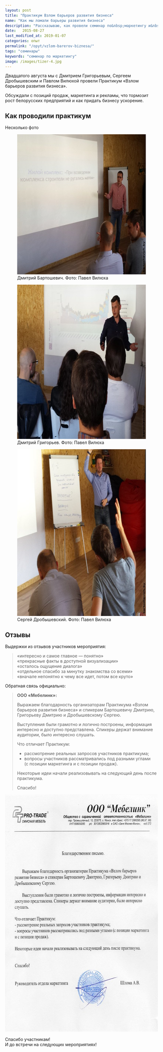 ```yaml
---
layout: post
title: "Практикум Взлом барьеров развития бизнеса"
name: "Как мы ломали барьеры развития бизнеса"
description: "Рассказываю, как провели семинар по&nbsp;маркетингу и&nbsp;продажам для руководителей компаний."
date:   2015-08-27
last_modified_at: 2019-01-07
categories: опыт
permalink: "/opyt/vzlom-barerov-biznesa/"
tags: "семинары"
keywords: "семинар по маркетингу"
image: /images/tizer-4.jpg
---
```


<p>Двадцатого августа мы&nbsp;с&nbsp;Дмитрием Григорьевым, Сергеем Дробышевским и&nbsp;Павлом Вилюхой провели Практикум «Взлом барьеров развития бизнеса».</p>
<p>Обсуждали с&nbsp;позиций продаж, маркетинга и&nbsp;рекламы, что тормозит рост белорусских предприятий и&nbsp;как придать бизнесу ускорение.</p>
<h2>Как проводили практикум</h2>

<p>Несколько фото</p>

<figure>
<img src='/images/bar1.jpg' alt="Дмитрий Бартошевич" width="695" height="462" class="img-responsive"/>
<figcaption>
Дмитрий Бартошевич. Фото: Павел Вилюха
</figcaption>
</figure>
<figure>
<img src='/images/bar2.jpg' alt="Дмитрий Григорьев" width="695" height="509" class="img-responsive"/>
<figcaption>
Дмитрий Григорьев. Фото: Павел Вилюха
</figcaption>
</figure>

<figure>
<img src='/images/bar3.jpg' alt="Сергей Дробышевский" width="695" height="550" class="img-responsive"/>
<figcaption>
Сергей Дробышевский. Фото: Павел Вилюха
</figcaption>
</figure>




<h2>Отзывы</h2>
<p class="mb-0">Выдержки из&nbsp;отзывов участников мероприятия:</p>
<blockquote>
 «интересно и&nbsp;самое главное&nbsp;— понятно»<br/>
	«прекрасные факты в&nbsp;доступной визуализации»<br/>
	«осталось ощущение диалога»<br/>
	«отдельное спасибо за&nbsp;минутку знакомства со&nbsp;всеми»<br/>
	«вначале непонятно к&nbsp;чему все идет, потом все круто»
</blockquote>
<p class="mb-0">Обратная связь официально:</p>
<blockquote>
<b>ООО «Мебелинк»:</b>
<p>Выражаем благодарность организаторам Практикума «Взлом барьеров развития бизнеса» и&nbsp;спикерам Бартошевичу Дмитрию, Григорьеву Дмитрию и&nbsp;Дробышевскому Сергею. </p>
<p>Выступления были грамотно и&nbsp;логично построены, информация интересно и&nbsp;доступно представлена. Спикеры держат внимание аудитории, было интересно слушать.</p>
<p>Что отличает Практикум:</p>

<ul>
	<li>рассмотрение реальных запросов участников практикума;</li>
	<li>вопросы участников рассматривались под разными углами (с&nbsp;позиции маркетинга и&nbsp;с&nbsp;позиции продаж).</li>
</ul>
<p>Некоторые идеи начали реализовывать на&nbsp;следующий день после практикума.</p>
<p>Спасибо!</p>
</blockquote>
<img src='/images/bar4.jpg' alt="отзыв" width="695" height="782" class="img-responsive" />

<p>Спасибо участникам!<br/>
 И&nbsp;до&nbsp;встречи на&nbsp;следующих мероприятиях!
</p>
